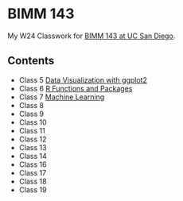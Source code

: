 # BIMM 143
My W24 Classwork for [BIMM 143 at UC San Diego](https://bioboot.github.io/bimm143_W24/).

## Contents
- Class 5 [Data Visualization with ggplot2](class05.md)
- Class 6 [R Functions and Packages]()
- Class 7 [Machine Learning]()
- Class 8
- Class 9
- Class 10
- Class 11
- Class 12
- Class 13
- Class 14
- Class 16
- Class 17
- Class 18
- Class 19

